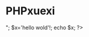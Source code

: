 # PHPxuexi
<?php
$x="hello wold";
echo $x;
echo"<br>";
$x='hello wold'!;
echo $x;
?>

</body>
</html>
